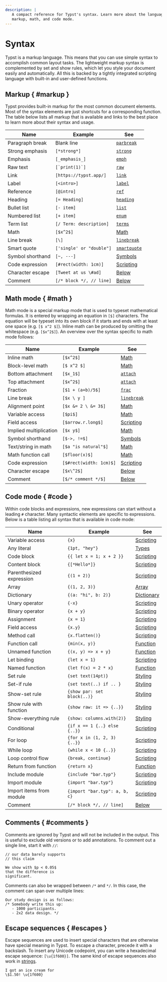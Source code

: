 ```yaml
---
description: |
   A compact reference for Typst's syntax. Learn more about the language within
   markup, math, and code mode.
---
```


# Syntax
Typst is a markup language. This means that you can use simple syntax to
accomplish common layout tasks. The lightweight markup syntax is complemented by
set and show rules, which let you style your document easily and automatically.
All this is backed by a tightly integrated scripting language with built-in and
user-defined functions.

## Markup { #markup }
Typst provides built-in markup for the most common document elements. Most of
the syntax elements are just shortcuts for a corresponding function. The table
below lists all markup that is available and links to the  best place to learn
more about their syntax and usage.

| Name               | Example                  | See                          |
| ------------------ | ------------------------ | ---------------------------- |
| Paragraph break    | Blank line               | [`parbreak`]($func/parbreak) |
| Strong emphasis    | `[*strong*]`             | [`strong`]($func/strong)     |
| Emphasis           | `[_emphasis_]`           | [`emph`]($func/emph)         |
| Raw text           | ``[`print(1)`]``         | [`raw`]($func/raw)           |
| Link               | `[https://typst.app/]`   | [`link`]($func/link)         |
| Label              | `[<intro>]`              | [`label`]($func/label)       |
| Reference          | `[@intro]`               | [`ref`]($func/ref)           |
| Heading            | `[= Heading]`            | [`heading`]($func/heading)   |
| Bullet list        | `[- item]`               | [`list`]($func/list)         |
| Numbered list      | `[+ item]`               | [`enum`]($func/enum)         |
| Term list          | `[/ Term: description]`  | [`terms`]($func/terms)       |
| Math               | `[$x^2$]`                | [Math]($category/math)     |
| Line break         | `[\]`                    | [`linebreak`]($func/linebreak) |
| Smart quote        | `['single' or "double"]` | [`smartquote`]($func/smartquote) |
| Symbol shorthand   | `[~, ---]`               | [Symbols]($category/symbols/sym) |
| Code expression    | `[#rect(width: 1cm)]`    | [Scripting]($scripting/#expressions) |
| Character escape   | `[Tweet at us \#ad]`     | [Below](#escapes)            |
| Comment            | `[/* block */, // line]` | [Below](#comments)           |

## Math mode { #math }
Math mode is a special markup mode that is used to typeset mathematical
formulas. It is entered by wrapping an equation in `[$]` characters. The
equation will be typeset into its own block if it starts and ends with at least
one space (e.g. `[$ x^2 $]`). Inline math can be produced by omitting the
whitespace (e.g. `[$x^2$]`). An overview over the syntax specific to math mode
follows:

| Name                   | Example                  | See                      |
| ---------------------- | ------------------------ | ------------------------ |
| Inline math            | `[$x^2$]`                | [Math]($category/math)   |
| Block-level math       | `[$ x^2 $]`              | [Math]($category/math)   |
| Bottom attachment      | `[$x_1$]`                | [`attach`]($category/math/attach) |
| Top attachment         | `[$x^2$]`                | [`attach`]($category/math/attach) |
| Fraction               | `[$1 + (a+b)/5$]`        | [`frac`]($func/frac)     |
| Line break             | `[$x \ y ]`              | [`linebreak`]($func/linebreak) |
| Alignment point        | `[$x &= 2 \ &= 3$]`      | [Math]($category/math)   |
| Variable access        | `[$pi$]`                 | [Math]($category/math)   |
| Field access           | `[$arrow.r.long$]`       | [Scripting]($scripting/#fields) |
| Implied multiplication | `[$x y$]`                | [Math]($category/math)   |
| Symbol shorthand       | `[$->, !=$]`             | [Symbols]($category/symbols/sym) |
| Text/string in math    | `[$a "is natural"$]`     | [Math]($category/math)   |
| Math function call     | `[$floor(x)$]`           | [Math]($category/math)   |
| Code expression        | `[$#rect(width: 1cm)$]`  | [Scripting]($scripting/#expressions) |
| Character escape       | `[$x\^2$]`               | [Below](#escapes)        |
| Comment                | `[$/* comment */$]`      | [Below](#comments)       |

## Code mode { #code }
Within code blocks and expressions, new expressions can start without a leading
`#` character. Many syntactic elements are specific to expressions. Below is
a table listing all syntax that is available in code mode:

| Name                     | Example                       | See                                                  |
| ------------------------ | ----------------------------- | ---------------------------------------------------- |
| Variable access          | `{x}`                         | [Scripting]($scripting/#blocks)       |
| Any literal              | `{1pt, "hey"}`                | [Types]($types)                       |
| Code block               | `{{ let x = 1; x + 2 }}`      | [Scripting]($scripting/#blocks)       |
| Content block            | `{[*Hello*]}`                 | [Scripting]($scripting/#blocks)       |
| Parenthesized expression | `{(1 + 2)}`                   | [Scripting]($scripting/#blocks)       |
| Array                    | `{(1, 2, 3)}`                 | [Array]($type/array)                 |
| Dictionary               | `{(a: "hi", b: 2)}`           | [Dictionary]($type/dictionary)       |
| Unary operator           | `{-x}`                        | [Scripting]($scripting/#operators)    |
| Binary operator          | `{x + y}`                     | [Scripting]($scripting/#operators)    |
| Assignment               | `{x = 1}`                     | [Scripting]($scripting/#operators)    |
| Field access             | `{x.y}`                       | [Scripting]($scripting/#fields)       |
| Method call              | `{x.flatten()}`               | [Scripting]($scripting/#methods)      |
| Function call            | `{min(x, y)}`                 | [Function]($type/function)           |
| Unnamed function         | `{(x, y) => x + y}`           | [Function]($type/function)           |
| Let binding              | `{let x = 1}`                 | [Scripting]($scripting/#bindings)     |
| Named function           | `{let f(x) = 2 * x}`          | [Function]($type/function)           |
| Set rule                 | `{set text(14pt)}`            | [Styling]($styling/#set-rules)        |
| Set-if rule              | `{set text(..) if .. }`       | [Styling]($styling/#set-rules)        |
| Show-set rule            | `{show par: set block(..)}`   | [Styling]($styling/#show-rules)       |
| Show rule with function  | `{show raw: it => {..}}`      | [Styling]($styling/#show-rules)        |
| Show-everything rule     | `{show: columns.with(2)}`      | [Styling]($styling/#show-rules)        |
| Conditional              | `{if x == 1 {..} else {..}}`  | [Scripting]($scripting/#conditionals) |
| For loop                 | `{for x in (1, 2, 3) {..}}`   | [Scripting]($scripting/#loops)        |
| While loop               | `{while x < 10 {..}}`         | [Scripting]($scripting/#loops)        |
| Loop control flow        | `{break, continue}`           | [Scripting]($scripting/#loops)        |
| Return from function     | `{return x}`                  | [Function]($type/function)           |
| Include module           | `{include "bar.typ"}`         | [Scripting]($scripting/#modules)      |
| Import module            | `{import "bar.typ"}`          | [Scripting]($scripting/#modules)      |
| Import items from module | `{import "bar.typ": a, b, c}` | [Scripting]($scripting/#modules)      |
| Comment                  | `[/* block */, // line]`      | [Below](#comments)                                   |

## Comments { #comments }
Comments are ignored by Typst and will not be included in the output. This
is useful to exclude old versions or to add annotations.
To comment out a single line, start it with `//`:
```example
// our data barely supports
// this claim

We show with $p < 0.05$
that the difference is
significant.
```

Comments can also be wrapped between `/*` and `*/`. In this case, the comment
can span over multiple lines:
```example
Our study design is as follows:
/* Somebody write this up:
   - 1000 participants.
   - 2x2 data design. */
```

## Escape sequences { #escapes }
Escape sequences are used to insert special characters that are otherwise have
special meaning in Typst. To escape a character, precede it with a backslash. To
insert any Unicode codepoint, you can write a hexadecimal escape sequence:
`[\u{1f600}]`. The same kind of escape sequences also work in
[strings]($type/string).

```example
I got an ice cream for
\$1.50! \u{1f600}
```
